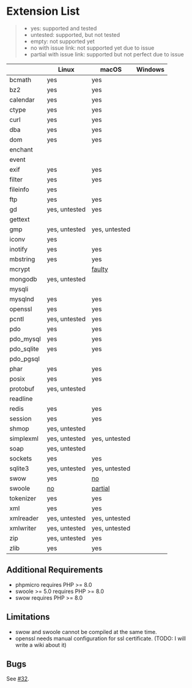 # Extension List

> - yes: supported and tested
> - untested: supported, but not tested
> - empty: not supported yet
> - no with issue link: not supported yet due to issue
> - partial with issue link: supported but not perfect due to issue

|            | Linux                                                          | macOS                                                               | Windows |
|------------|----------------------------------------------------------------|---------------------------------------------------------------------|---------|
| bcmath     | yes                                                            | yes                                                                 |         |
| bz2        | yes                                                            | yes                                                                 |         |
| calendar   | yes                                                            | yes                                                                 |         |
| ctype      | yes                                                            | yes                                                                 |         |
| curl       | yes                                                            | yes                                                                 |         |
| dba        | yes                                                            | yes                                                                 |         | 
| dom        | yes                                                            | yes                                                                 |         |
| enchant    |                                                                |                                                                     |         |
| event      |                                                                |                                                                     |         |
| exif       | yes                                                            | yes                                                                 |         |
| filter     | yes                                                            | yes                                                                 |         |
| fileinfo   | yes                                                            |                                                                     |         |
| ftp        | yes                                                            | yes                                                                 |         |
| gd         | yes, untested                                                  | yes                                                                 |         |
| gettext    |                                                                |                                                                     |         |
| gmp        | yes, untested                                                  | yes, untested                                                       |         |
| iconv      | yes                                                            |                                                                     |         |
| inotify    | yes                                                            | yes                                                                 |         |
| mbstring   | yes                                                            | yes                                                                 |         |
| mcrypt     |                                                                | [faulty](https://github.com/crazywhalecc/static-php-cli/issues/32)  |         |
| mongodb    | yes, untested                                                  |                                                                     |         |
| mysqli     |                                                                |                                                                     |         |
| mysqlnd    | yes                                                            | yes                                                                 |         |
| openssl    | yes                                                            | yes                                                                 |         |
| pcntl      | yes, untested                                                  | yes                                                                 |         |
| pdo        | yes                                                            | yes                                                                 |         |
| pdo_mysql  | yes                                                            | yes                                                                 |         |
| pdo_sqlite | yes                                                            | yes                                                                 |         |
| pdo_pgsql  |                                                                |                                                                     |         |
| phar       | yes                                                            | yes                                                                 |         |
| posix      | yes                                                            | yes                                                                 |         |
| protobuf   | yes, untested                                                  |                                                                     |         |
| readline   |                                                                |                                                                     |         |
| redis      | yes                                                            | yes                                                                 |         |
| session    | yes                                                            | yes                                                                 |         |
| shmop      | yes, untested                                                  |                                                                     |         |
| simplexml  | yes, untested                                                  | yes, untested                                                       |         |
| soap       | yes, untested                                                  |                                                                     |         |
| sockets    | yes                                                            | yes                                                                 |         |
| sqlite3    | yes, untested                                                  | yes, untested                                                       |         |
| swow       | yes                                                            | [no](https://github.com/crazywhalecc/static-php-cli/issues/32)      |         |
| swoole     | [no](https://github.com/crazywhalecc/static-php-cli/issues/32) | [partial](https://github.com/crazywhalecc/static-php-cli/issues/32) |         |
| tokenizer  | yes                                                            | yes                                                                 |         |
| xml        | yes                                                            | yes                                                                 |         |
| xmlreader  | yes, untested                                                  | yes, untested                                                       |         |
| xmlwriter  | yes, untested                                                  | yes, untested                                                       |         |
| zip        | yes, untested                                                  | yes                                                                 |         |
| zlib       | yes                                                            | yes                                                                 |         |

## Additional Requirements

- phpmicro requires PHP >= 8.0
- swoole >= 5.0 requires PHP >= 8.0
- swow requires PHP >= 8.0

## Limitations

- swow and swoole cannot be compiled at the same time.
- openssl needs manual configuration for ssl certificate. (TODO: I will write a wiki about it)

## Bugs

See [#32](https://github.com/crazywhalecc/static-php-cli/issues/32).
